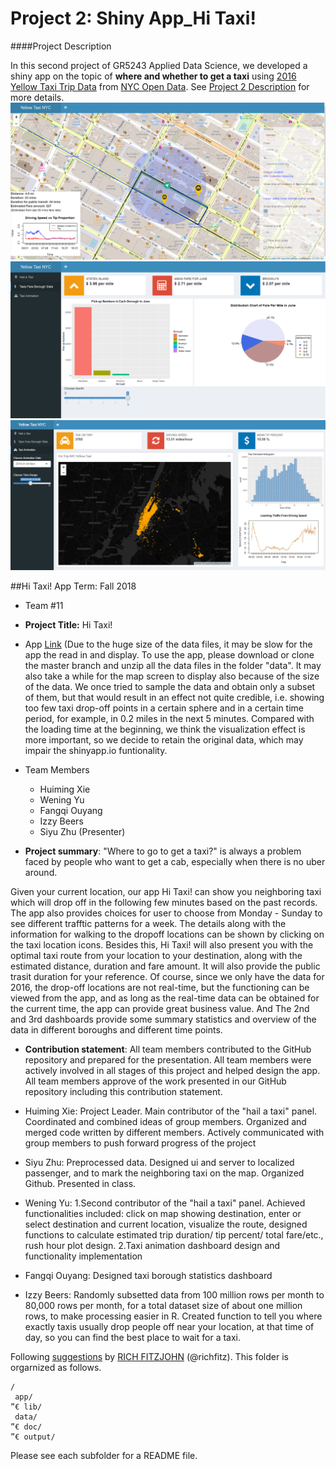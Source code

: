 # Project 2: Shiny App_Hi Taxi!
####Project Description

In this second project of GR5243 Applied Data Science, we developed a shiny app on the topic of **where and whether to get a taxi** using [2016 Yellow Taxi Trip Data](https://data.cityofnewyork.us/Transportation/2016-Yellow-Taxi-Trip-Data/k67s-dv2t) from [NYC Open Data](https://opendata.cityofnewyork.us/). See [Project 2 Description](doc/project2_desc.md) for more details.  
![screenshot1](doc/figs/pg1.png)
![screenshot2](doc/figs/pg2.png)
![screenshot3](doc/figs/pg3.png)

##Hi Taxi! App
Term: Fall 2018

+ Team #11
+ **Project Title:** Hi Taxi!
 + App [Link](https://judycom.shinyapps.io/yellowtaxinyc/)
 (Due to the huge size of the data files, it may be slow for the app the read in and display. To use the app, please download or clone the master branch and unzip all the data files in the folder "data". It may also take a while for the map screen to display also because of the size of the data. We once tried to sample the data and obtain only a subset of them, but that would result in an effect not quite credible, i.e. showing too few taxi drop-off points in a certain sphere and in a certain time period, for example, in 0.2 miles in the next 5 minutes. Compared with the loading time at the beginning, we think the visualization effect is more important, so we decide to retain the original data, which may impair the shinyapp.io funtionality. 
 
 + Team Members
	+ Huiming Xie
	+ Wening Yu
	+ Fangqi Ouyang
	+ Izzy Beers
	+ Siyu Zhu (Presenter)

+ **Project summary**: "Where to go to get a taxi?" is always a problem faced by people who want to get a cab, especially when there is no uber around. 

 Given your current location, our app Hi Taxi! can show you neighboring taxi which will drop off in the following few minutes based on the past records. The app also provides choices for user to choose from Monday - Sunday to see different trafftic patterns for a week. The details along with the information for walking to the dropoff locations can be shown by clicking on the taxi location icons. Besides this, Hi Taxi! will also present you with the optimal taxi route from your location to your destination, along with the estimated distance, duration and fare amount. It will also provide the public trasit duration for your reference. Of course, since we only have the data for 2016, the drop-off locations are not real-time, but the functioning can be viewed from the app, and as long as the real-time data can be obtained for the current time, the app can provide great business value. And The 2nd and 3rd dashboards provide some summary statistics and overview of the data in different boroughs and different time points.

+ **Contribution statement**: All team members contributed to the GitHub repository and prepared for the presentation. All team members were actively involved in all stages of this project and helped design the app. All team members approve of the work presented in our GitHub repository including this contribution statement.

 + Huiming Xie: Project Leader. Main contributor of the "hail a taxi" panel. Coordinated and combined ideas of group members. Organized and merged code written by different members. Actively communicated with group members to push forward progress of the project 
 + Siyu Zhu: Preprocessed data. Designed ui and server to localized passenger, and to mark the neighboring taxi on the map. Organized Github. Presented in class. 
 + Wening Yu: 1.Second contributor of the "hail a taxi" panel. Achieved functionalities included: click on map showing destination, enter or select destination and current location, visualize the route, designed functions to calculate estimated trip duration/ tip percent/ total fare/etc., rush hour plot design. 2.Taxi animation dashboard design and functionality implementation

 + Fangqi Ouyang: Designed taxi borough statistics dashboard
 + Izzy Beers: Randomly subsetted data from 100 million rows per month to 80,000 rows per month, for a total dataset size of about one million rows, to make processing easier in R.  Created function to tell you where exactly taxis usually drop people off near your location, at that time of day, so you can find the best place to wait for a taxi.






Following [suggestions](http://nicercode.github.io/blog/2013-04-05-projects/) by [RICH FITZJOHN](http://nicercode.github.io/about/#Team) (@richfitz). This folder is orgarnized as follows.

```
/
 app/
”€ lib/
 data/
”€ doc/
”€ output/
```

Please see each subfolder for a README file.

